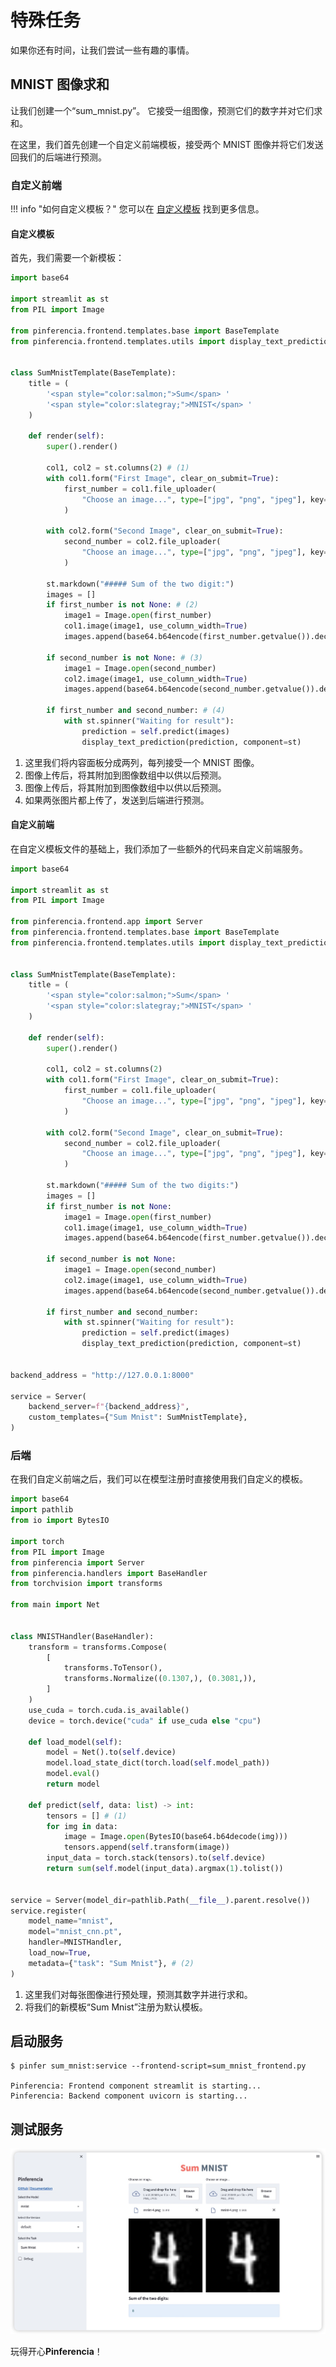 # 特殊任务

如果你还有时间，让我们尝试一些有趣的事情。

## MNIST 图像求和

让我们创建一个“sum_mnist.py”。 它接受一组图像，预测它们的数字并对它们求和。

在这里，我们首先创建一个自定义前端模板，接受两个 MNIST 图像并将它们发送回我们的后端进行预测。

### 自定义前端

!!! info "如何自定义模板？"
    您可以在 [自定义模板](../../../how-to-guides/custom-templates/) 找到更多信息。

#### 自定义模板

首先，我们需要一个新模板：


```python title="sum_mnist_frontend.py" linenums="1"
import base64

import streamlit as st
from PIL import Image

from pinferencia.frontend.templates.base import BaseTemplate
from pinferencia.frontend.templates.utils import display_text_prediction


class SumMnistTemplate(BaseTemplate):
    title = (
        '<span style="color:salmon;">Sum</span> '
        '<span style="color:slategray;">MNIST</span> '
    )

    def render(self):
        super().render()

        col1, col2 = st.columns(2) # (1)
        with col1.form("First Image", clear_on_submit=True):
            first_number = col1.file_uploader(
                "Choose an image...", type=["jpg", "png", "jpeg"], key="1"
            )

        with col2.form("Second Image", clear_on_submit=True):
            second_number = col2.file_uploader(
                "Choose an image...", type=["jpg", "png", "jpeg"], key="2"
            )

        st.markdown("##### Sum of the two digit:")
        images = []
        if first_number is not None: # (2)
            image1 = Image.open(first_number)
            col1.image(image1, use_column_width=True)
            images.append(base64.b64encode(first_number.getvalue()).decode())

        if second_number is not None: # (3)
            image1 = Image.open(second_number)
            col2.image(image1, use_column_width=True)
            images.append(base64.b64encode(second_number.getvalue()).decode())

        if first_number and second_number: # (4)
            with st.spinner("Waiting for result"):
                prediction = self.predict(images)
                display_text_prediction(prediction, component=st)
```

1. 这里我们将内容面板分成两列，每列接受一个 MNIST 图像。
2. 图像上传后，将其附加到图像数组中以供以后预测。
3. 图像上传后，将其附加到图像数组中以供以后预测。
4. 如果两张图片都上传了，发送到后端进行预测。

#### 自定义前端

在自定义模板文件的基础上，我们添加了一些额外的代码来自定义前端服务。

```python title="sum_mnist_frontend.py" linenums="1" hl_lines="6 49-54"
import base64

import streamlit as st
from PIL import Image

from pinferencia.frontend.app import Server
from pinferencia.frontend.templates.base import BaseTemplate
from pinferencia.frontend.templates.utils import display_text_prediction


class SumMnistTemplate(BaseTemplate):
    title = (
        '<span style="color:salmon;">Sum</span> '
        '<span style="color:slategray;">MNIST</span> '
    )

    def render(self):
        super().render()

        col1, col2 = st.columns(2)
        with col1.form("First Image", clear_on_submit=True):
            first_number = col1.file_uploader(
                "Choose an image...", type=["jpg", "png", "jpeg"], key="1"
            )

        with col2.form("Second Image", clear_on_submit=True):
            second_number = col2.file_uploader(
                "Choose an image...", type=["jpg", "png", "jpeg"], key="2"
            )

        st.markdown("##### Sum of the two digits:")
        images = []
        if first_number is not None:
            image1 = Image.open(first_number)
            col1.image(image1, use_column_width=True)
            images.append(base64.b64encode(first_number.getvalue()).decode())

        if second_number is not None:
            image1 = Image.open(second_number)
            col2.image(image1, use_column_width=True)
            images.append(base64.b64encode(second_number.getvalue()).decode())

        if first_number and second_number:
            with st.spinner("Waiting for result"):
                prediction = self.predict(images)
                display_text_prediction(prediction, component=st)


backend_address = "http://127.0.0.1:8000"

service = Server(
    backend_server=f"{backend_address}",
    custom_templates={"Sum Mnist": SumMnistTemplate},
)

```

### 后端

在我们自定义前端之后，我们可以在模型注册时直接使用我们自定义的模板。

```python title="sum_mnist.py" linenums="1" hl_lines="31-36 45"
import base64
import pathlib
from io import BytesIO

import torch
from PIL import Image
from pinferencia import Server
from pinferencia.handlers import BaseHandler
from torchvision import transforms

from main import Net


class MNISTHandler(BaseHandler):
    transform = transforms.Compose(
        [
            transforms.ToTensor(),
            transforms.Normalize((0.1307,), (0.3081,)),
        ]
    )
    use_cuda = torch.cuda.is_available()
    device = torch.device("cuda" if use_cuda else "cpu")

    def load_model(self):
        model = Net().to(self.device)
        model.load_state_dict(torch.load(self.model_path))
        model.eval()
        return model

    def predict(self, data: list) -> int:
        tensors = [] # (1)
        for img in data:
            image = Image.open(BytesIO(base64.b64decode(img)))
            tensors.append(self.transform(image))
        input_data = torch.stack(tensors).to(self.device)
        return sum(self.model(input_data).argmax(1).tolist())


service = Server(model_dir=pathlib.Path(__file__).parent.resolve())
service.register(
    model_name="mnist",
    model="mnist_cnn.pt",
    handler=MNISTHandler,
    load_now=True,
    metadata={"task": "Sum Mnist"}, # (2)
)

```

1. 这里我们对每张图像进行预处理，预测其数字并进行求和。
2. 将我们的新模板“Sum Mnist”注册为默认模板。

## 启动服务

<div class="termy">

```console
$ pinfer sum_mnist:service --frontend-script=sum_mnist_frontend.py

Pinferencia: Frontend component streamlit is starting...
Pinferencia: Backend component uvicorn is starting...
```

</div>

## 测试服务

![UI](/assets/images/examples/sum-mnist-ui.jpg)

玩得开心**Pinferencia**！
